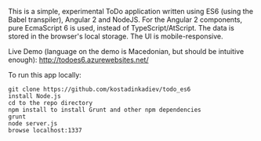 This is a simple, experimental ToDo application written using ES6 (using the Babel transpiler), Angular 2 and NodeJS.
For the Angular 2 components, pure EcmaScript 6 is used, instead of TypeScript/AtScript.
The data is stored in the browser's local storage. The UI is mobile-responsive.

Live Demo (language on the demo is Macedonian, but should be intuitive enough): http://todoes6.azurewebsites.net/

To run this app locally:

    git clone https://github.com/kostadinkadiev/todo_es6
    install Node.js
    cd to the repo directory
    npm install to install Grunt and other npm dependencies
    grunt
    node server.js
    browse localhost:1337
